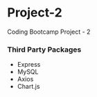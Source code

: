 # Project-2
Coding Bootcamp Project - 2


### Third Party Packages
* Express
* MySQL
* Axios
* Chart.js
